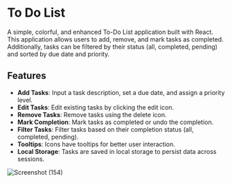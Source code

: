 # To Do List

A simple, colorful, and enhanced To-Do List application built with React. This application allows users to add, remove, and mark tasks as completed. Additionally, tasks can be filtered by their status (all, completed, pending) and sorted by due date and priority.

## Features

- **Add Tasks**: Input a task description, set a due date, and assign a priority level.
- **Edit Tasks**: Edit existing tasks by clicking the edit icon.
- **Remove Tasks**: Remove tasks using the delete icon.
- **Mark Completion**: Mark tasks as completed or undo the completion.
- **Filter Tasks**: Filter tasks based on their completion status (all, completed, pending).
- **Tooltips**: Icons have tooltips for better user interaction.
- **Local Storage**: Tasks are saved in local storage to persist data across sessions.

![Screenshot (154)](https://github.com/sanyamk23/ToDo-List/assets/124618873/7a7c9cdd-9bc4-420a-b23d-407acc1cbe22)
